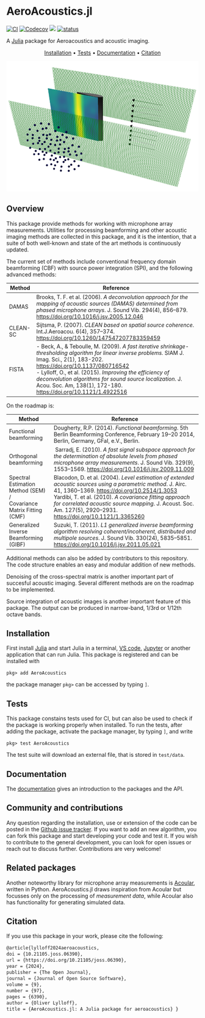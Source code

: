 # AeroAcoustics.jl
[![CI](https://github.com/1oly/AeroAcoustics.jl/workflows/CI/badge.svg)](https://github.com/1oly/AeroAcoustics.jl/actions?query=workflow%3ACI)
[![Codecov](https://codecov.io/gh/1oly/AeroAcoustics.jl/branch/master/graph/badge.svg)](https://codecov.io/gh/1oly/AeroAcoustics.jl)
[![](https://img.shields.io/badge/docs-latest-blue.svg)](https://1oly.github.io/AeroAcoustics.jl/dev)
[![status](https://joss.theoj.org/papers/9e20f1ec29f69e94bf0c9f1d2c22fa0d/status.svg)](https://joss.theoj.org/papers/9e20f1ec29f69e94bf0c9f1d2c22fa0d)

A [Julia](http://julialang.org) package for Aeroacoustics and acoustic imaging.

<p align="center">
  <a href="#installation">Installation</a> •
  <a href="#tests">Tests</a> •
  <a href="#documentation">Documentation</a> •
  <a href="#citation">Citation</a>
</p>

![Image](presentation.png?raw=true "Title")

## Overview

This package provide methods for working with microphone array measurements. Utilities for processing
beamforming and other acoustic imaging methods are collected in this package, and it is the intention, that 
a suite of both well-known and state of the art methods is continuously updated. 

The current set of methods include conventional frequency domain beamforming (CBF) with source power integration (SPI), and the following advanced methods:

| Method  | Reference  |
|---------|------------|
|DAMAS   | Brooks, T. F. et al. (2006). *A deconvolution approach for the mapping of acoustic sources (DAMAS) determined from phased microphone arrays*. J. Sound Vib. 294(4), 856–879. https://doi.org/10.1016/j.jsv.2005.12.046  |
|CLEAN-SC   |  Sijtsma, P. (2007). *CLEAN based on spatial source coherence*. Int.J.Aeroacou. 6(4), 357–374. https://doi.org/10.1260/147547207783359459 |
|FISTA   | - Beck, A., & Teboulle, M. (2009). *A fast iterative shrinkage-thresholding algorithm for linear inverse problems.* SIAM J. Imag. Sci., 2(1), 183-202. https://doi.org/10.1137/080716542 <br />- Lylloff, O., et al. (2015). *Improving the efficiency of deconvolution algorithms for sound source localization*. J. Acou. Soc. Am, 138(1), 172-180. https://doi.org/10.1121/1.4922516 |

On the roadmap is:   

| Method  | Reference  |
|---------|------------|
Functional beamforming | Dougherty, R.P. (2014). *Functional beamforming*. 5th Berlin Beamforming Conference, February 19–20 2014, Berlin, Germany, GFaI, e.V., Berlin. |
Orthogonal beamforming | Sarradj, E. (2010). *A fast signal subspace approach for the determination of absolute levels from phased microphone array measurements*. J. Sound Vib. 329(9), 1553–1569. https://doi.org/10.1016/j.jsv.2009.11.009|
Spectral Estimation Method (SEM) / <br> Covariance Matrix Fitting (CMF) | Blacodon, D. et al. (2004). *Level estimation of extended acoustic sources using a parametric method*. J. Airc. 41, 1360–1369. https://doi.org/10.2514/1.3053 <br> Yardibi, T. et al. (2010). *A covariance fitting approach for correlated acoustic source mapping*. J. Acoust. Soc. Am. 127(5), 2920–2931. https://doi.org/10.1121/1.3365260|
Generalized Inverse Beamforming (GIBF) | Suzuki, T. (2011). *L1 generalized inverse beamforming algorithm resolving coherent/incoherent, distributed and multipole sources*. J. Sound Vib. 330(24), 5835–5851. https://doi.org/10.1016/j.jsv.2011.05.021|

Additional methods can also be added by contributors to this repository. The code structure enables an easy and modular addition of new methods. 

Denoising of the cross-spectral matrix is another important part of succesful acoustic imaging. Several different methods are on the roadmap to be implemented.

Source integration of acoustic images is another important feature of this package. 
The output can be produced in narrow-band, 1/3rd or 1/12th octave bands. 

## Installation
First install [Julia](http://julialang.org) and start Julia in a terminal, [VS code](https://www.julia-vscode.org), [Jupyter](https://github.com/JuliaLang/IJulia.jl) or another application that can run Julia. This package is registered and can be installed with

```
pkg> add AeroAcoustics
```
the package manager `pkg>` can be accessed by typing `]`.
## Tests
This package constains tests used for CI, but can also be used to check if the package is working properly when installed. To run the tests, after adding the package, activate the package manager, by typing `]`, and write
```
pkg> test AeroAcoustics
```
The test suite will download an external file, that is stored in `test/data`.
## Documentation
The [documentation](https://1oly.github.io/AeroAcoustics.jl/dev/) gives an introduction to the packages and the API.

## Community and contributions
Any question regarding the installation, use or extension of the code can be posted in the [Github issue tracker](https://github.com/1oly/AeroAcoustics.jl/issues).
If you want to add an new algorithm, you can fork this package and start developing your code and test it. If you wish to contribute to the general development, you can look for open issues or reach out to discuss further. Contributions are very welcome!

## Related packages
Another noteworthy library for microphone array measurements is [Acoular](http://www.acoular.org), written in Python. AeroAcoustics.jl draws inspiration from Acoular but focusses only on the processing of *measurement data*, while Acoular also has functionality for generating simulated data.

## Citation
If you use this package in your work, please cite the following:
```  
@article{lylloff2024aeroacoustics, 
doi = {10.21105.joss.06390}, 
url = {https://doi.org/10.21105/joss.06390}, 
year = {2024}, 
publisher = {The Open Journal}, 
journal = {Journal of Open Source Software},
volume = {9}, 
number = {97}, 
pages = {6390}, 
author = {Oliver Lylloff}, 
title = {AeroAcoustics.jl: A Julia package for aeroacoustics} }
``` 
